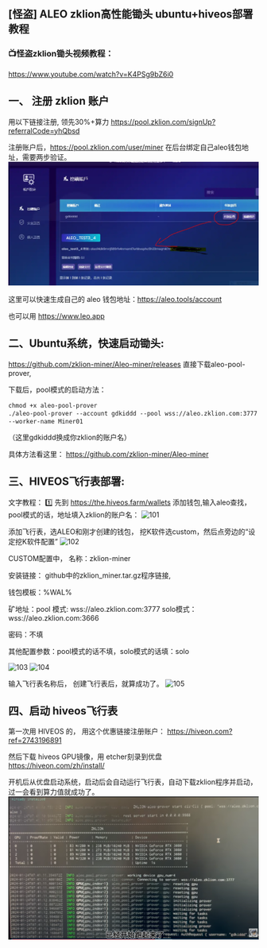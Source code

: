 ## [怪盗] ALEO zklion高性能锄头 ubuntu+hiveos部署教程

### 📺怪盗zklion锄头视频教程： 
https://www.youtube.com/watch?v=K4PSg9bZ6i0

## 一、 注册 zklion 账户

用以下链接注册, 领先30%+算力
https://pool.zklion.com/signUp?referralCode=yhQbsd

注册账户后，https://pool.zklion.com/user/miner 在后台绑定自己aleo钱包地址，需要两步验证。
<img src="https://github.com/gdkiddd/gdkiddd.github.io/blob/main/Zklion/001.png" alt="001"/>

这里可以快速生成自己的 aleo 钱包地址：https://aleo.tools/account

也可以用 https://www.leo.app

## 二、Ubuntu系统，快速启动锄头:
https://github.com/zklion-miner/Aleo-miner/releases 直接下载aleo-pool-prover,

下载后，pool模式的启动方法：
```
chmod +x aleo-pool-prover
./aleo-pool-prover --account gdkiddd --pool wss://aleo.zklion.com:3777 --worker-name Miner01
```
（这里gdkiddd换成你zklion的账户名）

具体方法看这里：
https://github.com/zklion-miner/Aleo-miner
  
  
## 三、HIVEOS飞行表部署:

文字教程：
1️⃣ 先到 https://the.hiveos.farm/wallets 添加钱包,输入aleo查找，pool模式的话，地址填入zklion的账户名：
<img src="https://github.com/zklion-miner/Aleo-miner/blob/master/HiveOS/101.png" alt="101"/>

添加飞行表，选ALEO和刚才创建的钱包， 挖K软件选custom，然后点旁边的“设定挖K软件配置”
<img src="https://github.com/zklion-miner/Aleo-miner/blob/master/HiveOS/102.png" alt="102"/>

CUSTOM配置中，
名称：zklion-miner 

安装链接： github中的zklion_miner.tar.gz程序链接, 

钱包模板：%WAL%

矿地址：pool 模式: wss://aleo.zklion.com:3777 
solo模式：wss://aleo.zklion.com:3666

密码：不填

其他配置参数：pool模式的话不填，solo模式的话填：solo

<img src="https://github.com/zklion-miner/Aleo-miner/blob/master/HiveOS/103.png" alt="103"/>
<img src="https://github.com/zklion-miner/Aleo-miner/blob/master/HiveOS/104.png" alt="104"/>

输入飞行表名称后， 创建飞行表后，就算成功了。
<img src="https://github.com/zklion-miner/Aleo-miner/blob/master/HiveOS/105.png" alt="105"/>

  
## 四、启动 hiveos飞行表
第一次用 HIVEOS 的， 用这个优惠链接注册账户：
https://hiveon.com?ref=2743196891

然后下载 hiveos GPU镜像，用 etcher刻录到优盘
https://hiveon.com/zh/install/

开机后从优盘启动系统，启动后会自动运行飞行表，自动下载zklion程序并启动， 过一会看到算力值就成功了。
<img src="https://github.com/gdkiddd/gdkiddd.github.io/blob/main/Zklion/002.png" alt="002"/>
